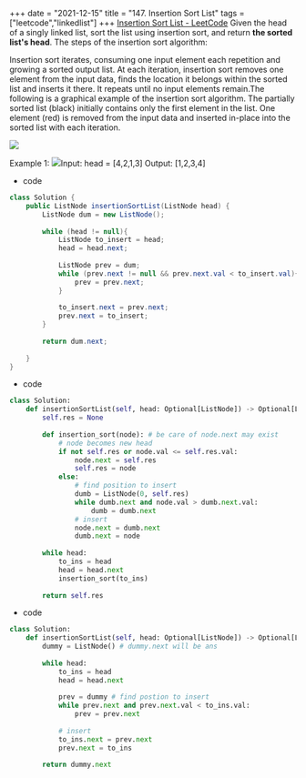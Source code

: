+++ 
date = "2021-12-15"
title = "147. Insertion Sort List"
tags = ["leetcode","linkedlist"]
+++
[Insertion Sort List - LeetCode](https://leetcode.com/problems/insertion-sort-list/)
Given the head of a singly linked list, sort the list using insertion sort, and return __the sorted list's head__.
The steps of the insertion sort algorithm:

Insertion sort iterates, consuming one input element each repetition and growing a sorted output list.
At each iteration, insertion sort removes one element from the input data, finds the location it belongs within the sorted list and inserts it there.
It repeats until no input elements remain.The following is a graphical example of the insertion sort algorithm. The partially sorted list (black) initially contains only the first element in the list. One element (red) is removed from the input data and inserted in-place into the sorted list with each iteration.

![](https://upload.wikimedia.org/wikipedia/commons/0/0f/Insertion-sort-example-300px.gif) 

Example 1:
![](https://assets.leetcode.com/uploads/2021/03/04/sort1linked-list.jpg)Input: head = [4,2,1,3] Output: [1,2,3,4]

- code
```java
class Solution {
    public ListNode insertionSortList(ListNode head) {
        ListNode dum = new ListNode();
        
        while (head != null){
            ListNode to_insert = head;
            head = head.next;
            
            ListNode prev = dum;
            while (prev.next != null && prev.next.val < to_insert.val){
                prev = prev.next;
            }
            
            to_insert.next = prev.next;
            prev.next = to_insert;
        }
        
        return dum.next;
        
    }
}

```
- code
```py
class Solution:
    def insertionSortList(self, head: Optional[ListNode]) -> Optional[ListNode]:
        self.res = None
        
        def insertion_sort(node): # be care of node.next may exist
            # node becomes new head
            if not self.res or node.val <= self.res.val:
                node.next = self.res
                self.res = node
            else:
                # find position to insert
                dumb = ListNode(0, self.res)
                while dumb.next and node.val > dumb.next.val:
                    dumb = dumb.next
                # insert
                node.next = dumb.next
                dumb.next = node
                    
        while head:
            to_ins = head
            head = head.next
            insertion_sort(to_ins)
            
        return self.res
```
- code
```py
class Solution:
    def insertionSortList(self, head: Optional[ListNode]) -> Optional[ListNode]:
        dummy = ListNode() # dummy.next will be ans
                    
        while head:
            to_ins = head
            head = head.next
            
            prev = dummy # find postion to insert
            while prev.next and prev.next.val < to_ins.val:
                prev = prev.next
                
            # insert
            to_ins.next = prev.next
            prev.next = to_ins
            
        return dummy.next
```


